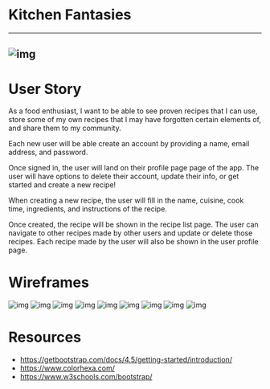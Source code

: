 # Kitchen Fantasies
---
![img](public/images/pic1.png)
---
# User Story
As a food enthusiast, I want to be able to see proven recipes that I can use, store some of my own recipes that I may have forgotten certain elements of, and share them to my community. 

Each new user will be able create an account by providing a name, email address, and password. 

Once signed in, the user will land on their profile page page of the app. The user will have options to delete their account, update their info, or get started and create a new recipe! 

When creating a new recipe, the user will fill in the name, cuisine, cook time, ingredients, and instructions of the recipe. 

Once created, the recipe will be shown in the recipe list page. The user can navigate to other recipes made by other users and update or delete those recipes. Each recipe made by the user will also be shown in the user profile page. 

# Wireframes
![img](public/images/pic2.png)
![img](public/images/pic3.png)
![img](public/images/pic4.png)
![img](public/images/pic5.png)
![img](public/images/pic6.png)
![img](public/images/pic7.png)
![img](public/images/pic8.png)
![img](public/images/pic9.png)
![img](public/images/pic10.png)

# Resources
- https://getbootstrap.com/docs/4.5/getting-started/introduction/
- https://www.colorhexa.com/
- https://www.w3schools.com/bootstrap/